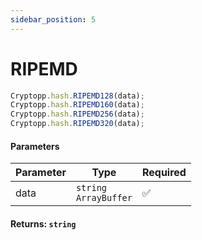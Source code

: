 ```yaml
---
sidebar_position: 5
---
```


# RIPEMD

```js
Cryptopp.hash.RIPEMD128(data);
Cryptopp.hash.RIPEMD160(data);
Cryptopp.hash.RIPEMD256(data);
Cryptopp.hash.RIPEMD320(data);
```

#### Parameters

| Parameter | Type                         | Required |
| --------- | ---------------------------- | -------- |
| data      | `string` <br/> `ArrayBuffer` | ✅       |

#### Returns: `string` 

